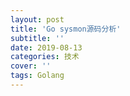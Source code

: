 ```yaml
---
layout: post
title: 'Go sysmon源码分析'
subtitle: ''
date: 2019-08-13
categories: 技术
cover: ''
tags: Golang
---
```


